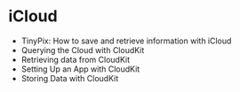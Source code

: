 # iCloud
- TinyPix: How to save and retrieve information with iCloud
- Querying the Cloud with CloudKit
- Retrieving data from CloudKit
- Setting Up an App with CloudKit
- Storing Data with CloudKit
